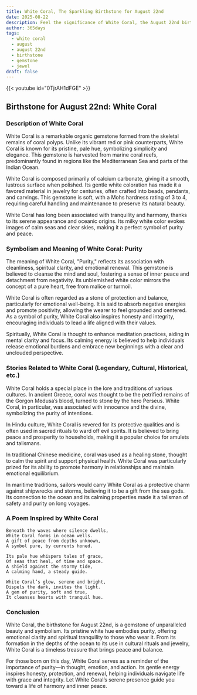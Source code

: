 ```yaml
---
title: White Coral, The Sparkling Birthstone for August 22nd
date: 2025-08-22
description: Feel the significance of White Coral, the August 22nd birthstone symbolizing Purity. Let its beauty and meaning brighten your day.
author: 365days
tags:
  - white coral
  - august
  - august 22nd
  - birthstone
  - gemstone
  - jewel
draft: false
---
```


{{< youtube id="0TjrAH1dFGE" >}}

## Birthstone for August 22nd: White Coral

### Description of White Coral

White Coral is a remarkable organic gemstone formed from the skeletal remains of coral polyps. Unlike its vibrant red or pink counterparts, White Coral is known for its pristine, pale hue, symbolizing simplicity and elegance. This gemstone is harvested from marine coral reefs, predominantly found in regions like the Mediterranean Sea and parts of the Indian Ocean.

White Coral is composed primarily of calcium carbonate, giving it a smooth, lustrous surface when polished. Its gentle white coloration has made it a favored material in jewelry for centuries, often crafted into beads, pendants, and carvings. This gemstone is soft, with a Mohs hardness rating of 3 to 4, requiring careful handling and maintenance to preserve its natural beauty.

White Coral has long been associated with tranquility and harmony, thanks to its serene appearance and oceanic origins. Its milky white color evokes images of calm seas and clear skies, making it a perfect symbol of purity and peace.

### Symbolism and Meaning of White Coral: Purity

The meaning of White Coral, "Purity," reflects its association with cleanliness, spiritual clarity, and emotional renewal. This gemstone is believed to cleanse the mind and soul, fostering a sense of inner peace and detachment from negativity. Its unblemished white color mirrors the concept of a pure heart, free from malice or turmoil.

White Coral is often regarded as a stone of protection and balance, particularly for emotional well-being. It is said to absorb negative energies and promote positivity, allowing the wearer to feel grounded and centered. As a symbol of purity, White Coral also inspires honesty and integrity, encouraging individuals to lead a life aligned with their values.

Spiritually, White Coral is thought to enhance meditation practices, aiding in mental clarity and focus. Its calming energy is believed to help individuals release emotional burdens and embrace new beginnings with a clear and unclouded perspective.

### Stories Related to White Coral (Legendary, Cultural, Historical, etc.)

White Coral holds a special place in the lore and traditions of various cultures. In ancient Greece, coral was thought to be the petrified remains of the Gorgon Medusa’s blood, turned to stone by the hero Perseus. White Coral, in particular, was associated with innocence and the divine, symbolizing the purity of intentions.

In Hindu culture, White Coral is revered for its protective qualities and is often used in sacred rituals to ward off evil spirits. It is believed to bring peace and prosperity to households, making it a popular choice for amulets and talismans.

In traditional Chinese medicine, coral was used as a healing stone, thought to calm the spirit and support physical health. White Coral was particularly prized for its ability to promote harmony in relationships and maintain emotional equilibrium.

In maritime traditions, sailors would carry White Coral as a protective charm against shipwrecks and storms, believing it to be a gift from the sea gods. Its connection to the ocean and its calming properties made it a talisman of safety and purity on long voyages.

### A Poem Inspired by White Coral

```
Beneath the waves where silence dwells,  
White Coral forms in ocean wells.  
A gift of peace from depths unknown,  
A symbol pure, by currents honed.

Its pale hue whispers tales of grace,  
Of seas that heal, of time and space.  
A shield against the stormy tide,  
A calming hand, a steady guide.

White Coral’s glow, serene and bright,  
Dispels the dark, invites the light.  
A gem of purity, soft and true,  
It cleanses hearts with tranquil hue.
```

### Conclusion

White Coral, the birthstone for August 22nd, is a gemstone of unparalleled beauty and symbolism. Its pristine white hue embodies purity, offering emotional clarity and spiritual tranquility to those who wear it. From its formation in the depths of the ocean to its use in cultural rituals and jewelry, White Coral is a timeless treasure that brings peace and balance.

For those born on this day, White Coral serves as a reminder of the importance of purity—in thought, emotion, and action. Its gentle energy inspires honesty, protection, and renewal, helping individuals navigate life with grace and integrity. Let White Coral’s serene presence guide you toward a life of harmony and inner peace.